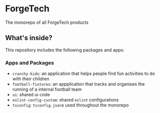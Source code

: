 # ForgeTech

The monorepo of all ForgeTech products

## What's inside?

This repository includes the following packages and apps:

### Apps and Packages

- `crunchy-kids`: an application that helps people find fun activities to do with their children
- `football-fixtures`: an appplication that tracks and organises the running of a internal football team 
- `ui`: shared ui code
- `eslint-config-custom`: shared `eslint` configurations
- `tsconfig`: `tsconfig.json`s used throughout the monorepo
